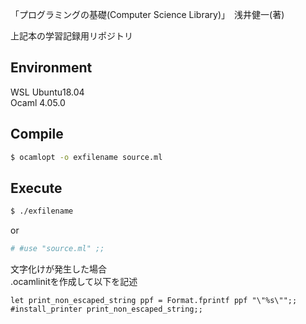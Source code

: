 「プログラミングの基礎(Computer Science Library)」　浅井健一(著)

上記本の学習記録用リポジトリ

## Environment
WSL Ubuntu18.04  
Ocaml 4.05.0

## Compile
```bash
$ ocamlopt -o exfilename source.ml
```

## Execute
```bash
$ ./exfilename
```

or

```bash
# #use "source.ml" ;;
```

文字化けが発生した場合  
.ocamlinitを作成して以下を記述
```
let print_non_escaped_string ppf = Format.fprintf ppf "\"%s\"";;
#install_printer print_non_escaped_string;;
```